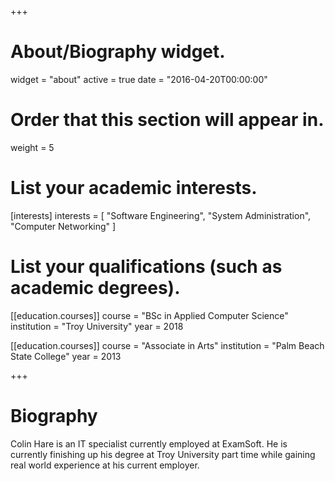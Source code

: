 +++
# About/Biography widget.
widget = "about"
active = true
date = "2016-04-20T00:00:00"

# Order that this section will appear in.
weight = 5

# List your academic interests.
[interests]
  interests = [
    "Software Engineering",
    "System Administration",
    "Computer Networking"
  ]

# List your qualifications (such as academic degrees).
[[education.courses]]
  course = "BSc in Applied Computer Science"
  institution = "Troy University"
  year = 2018

[[education.courses]]
  course = "Associate in Arts"
  institution = "Palm Beach State College"
  year = 2013
 
+++

# Biography

Colin Hare is an IT specialist currently employed at ExamSoft. He is currently finishing up his degree at Troy University part time while gaining real world experience at his current employer. 
